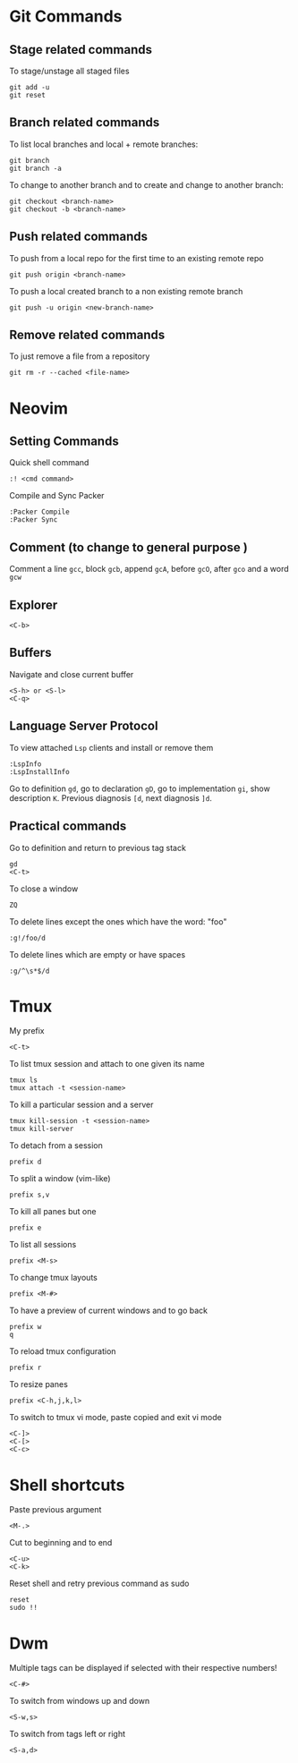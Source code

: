 # Git Commands
## Stage related commands
To stage/unstage all staged files
```console
git add -u
git reset
```
## Branch related commands
To list local branches and local + remote branches:
```console
git branch 
git branch -a
```
To change to another branch and to create and change to another branch:
```console
git checkout <branch-name>
git checkout -b <branch-name>
```

## Push related commands
To push from a local repo for the first time to an existing remote repo
```console
git push origin <branch-name>
```
To push a local created branch to a non existing remote branch 
```console
git push -u origin <new-branch-name>
```

## Remove related commands
To just remove a file from a repository
```console
git rm -r --cached <file-name>
```

# Neovim 
## Setting Commands
Quick shell command
```
:! <cmd command>
```
Compile and Sync Packer
```console
:Packer Compile
:Packer Sync
```

## Comment (to change to general purpose <C-/>)
Comment a line `gcc`, block `gcb`, append `gcA`, before `gcO`, after `gco` and a word `gcw`

## Explorer
```console
<C-b>
```

## Buffers
Navigate and close current buffer
```console
<S-h> or <S-l>
<C-q>
```

## Language Server Protocol
To view attached `Lsp` clients and install or remove them
```console
:LspInfo
:LspInstallInfo
```
Go to definition `gd`, go to declaration `gD`, go to implementation `gi`, show description `K`.
Previous diagnosis `[d`, next diagnosis `]d`.

## Practical commands
Go to definition and return to previous tag stack
```console
gd
<C-t>
```
To close a window
```console
ZQ
```
To delete lines except the ones which have the word: "foo"
```console
:g!/foo/d
```
To delete lines which are empty or have spaces
```console
:g/^\s*$/d
```

# Tmux
My prefix
```console
<C-t>
```
To list tmux session and attach to one given its name
```console
tmux ls
tmux attach -t <session-name>
```
To kill a particular session and a server
```console
tmux kill-session -t <session-name>
tmux kill-server
```
To detach from a session
```console
prefix d
```
To split a window (vim-like)
```console
prefix s,v
```
To kill all panes but one
```console
prefix e
```
To list all sessions
```console
prefix <M-s>
```
To change tmux layouts
```console
prefix <M-#>
```
To have a preview of current windows and to go back
```console
prefix w
q
```
To reload tmux configuration
```console
prefix r
```
To resize panes
```console
prefix <C-h,j,k,l>
```
To switch to tmux vi mode, paste copied and exit vi mode
```console
<C-]>
<C-[>
<C-c>
```

# Shell shortcuts
Paste previous argument
```console
<M-.>
```
Cut to beginning and to end
```console
<C-u>
<C-k>
```
Reset shell and retry previous command as sudo
```console
reset
sudo !!
```

# Dwm
Multiple tags can be displayed if selected with their respective numbers!
```console
<C-#>
```
To switch from windows up and down
```console
<S-w,s>
```
To switch from tags left or right
```console
<S-a,d>
```






